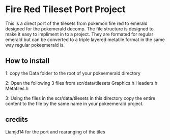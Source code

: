 # Fire Red Tileset Port Project

This is a direct port of the tilesets from pokemon fire red to emerald designed for the pokemerald decomp. The file structure is designed to make it easy to impliment in to a project.
They are formated for regular emerald but can be converted to a triple layered metatile format in the same way regular pokeemerald is.

## How to install

1: copy the Data folder to the root of your pokeemerald directory

2: Open the following 3 files from scr/data/tilesets
    Graphics.h
    Headers.h
    Metatiles.h

3: Using the files in the scr/data/tilesets in this directory copy the entire content to the file by the same name in your pokeemerald project.

## credits

Liamjd14 for the port and rearanging of the tiles

